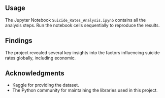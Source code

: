 
## Usage
The Jupyter Notebook `Suicide_Rates_Analysis.ipynb` contains all the analysis steps. Run the notebook cells sequentially to reproduce the results.

## Findings
The project revealed several key insights into the factors influencing suicide rates globally, including economic.


## Acknowledgments
- Kaggle for providing the dataset.
- The Python community for maintaining the libraries used in this project.
